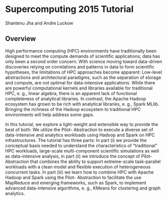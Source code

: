 # Supercomputing 2015 Tutorial

Shantenu Jha and Andre Luckow

## Overview

High performance computing (HPC) environments have traditionally been designed to meet the compute demands of scientific applications; data has only been a second order concern. With science moving toward data-driven discoveries relying on correlations and patterns in data to form scientific hypotheses, the limitations of HPC approaches become apparent: Low-level abstractions and architectural paradigms, such as the separation of storage and compute, are not optimal for data-intensive applications. While there are powerful computational kernels and libraries available for traditional HPC, e. g., linear algebra, there is an apparent lack of functional completeness of analytical libraries. In contrast, the Apache Hadoop ecosystem has grown to be rich with analytical libraries, e. g., Spark MLlib. Bringing the richness of the Hadoop ecosystem to traditional HPC environments will help address some gaps.

In this tutorial, we explore a light-weight and extensible way to provide the best of both: We utilize the Pilot- Abstraction to execute a diverse set of data-intensive and analytics workloads using Hadoop and Spark on HPC infrastructures. The tutorial has three parts: In part (i) we provide the conceptual basis needed to understand the characteristics of “traditional” HPC workloads, large-scale multi-component scientific simulations as well as data-intensive analysis, in part (ii) we introduce the concept of Pilot-Abstraction that combines the ability to support extreme-scale task-parallel workloads with a clean model and flexible execution of heterogeneous concurrent tasks. In part (iii) we learn how to combine HPC with Apache Hadoop and Spark using the Pilot- Abstraction to facilitate the use MapReduce and emerging frameworks, such as Spark, to implement advanced data-intensive algorithms, e. g., KMeans for clustering and graph analytics.
